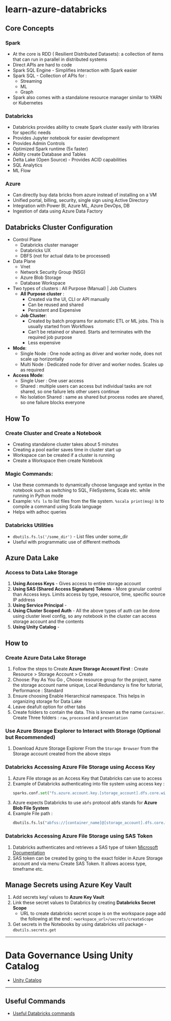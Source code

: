 # learn-azure-databricks

## Core Concepts
### Spark
- At the core is RDD ( Resilient Distributed Datasets): a collection of items that can run in parallel in distributed systems
- Direct APIs are hard to code 
- Spark SQL Engine - Simplifies interaction with Spark easier
- Spark SQL - Collection of APIs for :
    - Streaming
    - ML
    - Graph
- Spark also comes with a standalone resource manager similar to YARN or Kubernetes

### Databricks
- Databricks provides ability to create Spark cluster easily with libraries for specific needs
- Provides Jupyter notebook for easier development
- Provides Admin Controls
- Optimized Spark runtime (5x faster)
- Ability create Database and Tables
- Delta Lake (Open Source) - Provides ACID capabilities
- SQL Analytics
- ML Flow

### Azure
- Can directly buy data bricks from azure instead of installing on a VM
- Unified portal, billing, security, single sign using Active Directory
- Integration with Power BI, Azure ML, Azure DevOps, DB
- Ingestion of data using Azure Data Factory

## Databricks Cluster Configuration
- Control Plane
    - Databricks cluster manager
    - Databricks UX
    - DBFS (not for actual data to be processed)
- Data Plane
    - Vnet
    -  Network Security Group (NSG)
    - Azure Blob Storage
    - Database Workspace
- Two types of clusters : All Purpose (Manual) | Job Clusters
    - **All Purpose cluster** : 
        - Created via the UI, CLI or API manually 
        - Can be reused and shared
        - Persistent and Expensive
    - **Job Cluster**:
        - Created by batch programs for automatic ETL or ML jobs. This is usually started from Workflows
        - Can’t be retained or shared. Starts and terminates with the required job purpose
        - Less expensive
- **Mode**:
    - Single Node : One node acting as driver and worker node, does not scale up horizontally 
    - Multi Node : Dedicated node for driver and worker nodes. Scales up as required
- **Access Mode**: 
    - Single User : One user access
    - Shared : multiple users can access but individual tasks are not shared, so one failure lets other users continue
    - No Isolation Shared : same as shared but process nodes are shared, so one failure blocks everyone
 
## How To
### Create Cluster and Create a Notebook
  - Creating standalone cluster takes about 5 minutes
  - Creating a pool earlier saves time in cluster start up
  - Workspace can be created if a cluster is running
  - Create a Workspace then create Notebook
 
### Magic Commands:
  - Use these commands to dynamically choose language and syntax in the notebook such as switching to SQL, FileSystems, Scala etc. while running in Python mode
  - Example: `%fs ls` to list files from the file system. `%scala print(msg)` is to compile a command using Scala language
  - Helps with adhoc queries 
 
### Databricks Utilities  
  - `dbutils.fs.ls('/some_dir')` - List files under some_dir
  - Useful with programmatic use of different methods


## Azure Data Lake
### Access to Data Lake Storage
1. **Using Access Keys** - Gives access to entire storage account
2. **Using SAS (Shared Access Signature) Tokens** - More granular control than Access keys. Limits access by type, resource, time, specific source IP address 
3. **Using Service Principal** - 
4. **Using Cluster Scoped Auth** - All the above types of auth can be done using cluster level config, so any notebook in the cluster can access storage account and the contents
5. **Using Unity Catalog** - 

## How to 
### Create Azure Data Lake Storage
1. Follow the steps to Create **Azure Storage Account First** : Create Resource > Storage Account > Create
2. Choose: Pay As You Go , Choose resource group for the project, name the storage account name unique, Local Redundancy is fine for tutorial, Performance : Standard
3. Ensure choosing Enable Hierarchical namespace. This helps in organizing storage for Data Lake
4. Leave deafult option for other tabs
5. Create folders to contain the data. This is known as the name `Container`. Create Three folders : `raw`, `processed` and `presentation`

### Use Azure Storage Explorer to Interact with Storage (Optional but Recommended)
1. Download Azure Storage Explorer From the `Storage Browser` from the Storage account created from the above steps

### Databricks Accessing Azure File Storage using Access Key
1. Azure File storage as an Access Key that Databricks can use to access
2. Example of Databricks authenticating into file system using access key :
   ```python
   sparks.conf.set("fs.azure.account.key.[storage_account].dfs.core.windows.net","[access_key]")
   ```
4. Azure expects Databricks to use `abfs` protocol abfs stands for **Azure Blob File System**
5. Example File path :
   ```python
   dbutils.fs.ls("abfss://[container_name]@[storage_account].dfs.core.windows.net/[folder]/[file_name]")
   ```

### Databricks Accessing Azure File Storage using SAS Token
1. Databricks authenticates and retrieves a SAS type of token [Microsoft Documentation](https://learn.microsoft.com/en-us/azure/databricks/connect/storage/azure-storage#sastokens)
2. SAS token can be created by going to the exact folder in Azure Storage account and via menu Create SAS Token. It allows access type, timeframe etc.

## Manage Secrets using Azure Key Vault 
1. Add secrets key/ values to **Azure Key Vault**
2. Link these secret values to Databrics by creating **Databricks Secret Scope**
    - URL to create databricks secret scope is on the workspace page add the following at the end : `<workspace_url>/secrets/createScope`
3. Get secrets in the Notebooks by using databricks util package - `dbutils.secrets.get`

---
# Data Governance Using Unity Catalog
- [Unity Catalog](./unity-catalog.md)

---

## Useful Commands
- [Useful Databricks commands](./databricks-commands.md)
